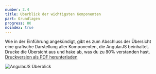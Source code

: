 ```yaml
---
number: 2.4
title: Überblick der wichtigsten Komponenten
part: Grundlagen
progress: 80
noindex: true
---
```


Wie in der Einführung angekündigt, gibt es zum Abschluss der Übersicht eine grafische Darstellung aller Komponenten, die AngularJS beinhaltet. Drucke die Übersicht aus und hake ab, was du zu 80% verstanden hast. [Druckversion als PDF herunterladen](../images/figures/angularjs-overview.pdf)

![AngularJS Überblick](../images/figures/angularjs-overview.png)
